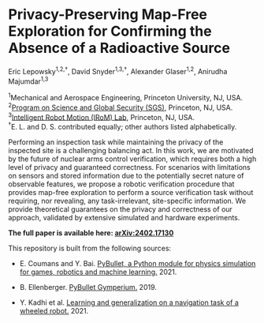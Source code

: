 # Privacy-Preserving Map-Free Exploration for Confirming the Absence of a Radioactive Source

Eric Lepowsky<sup>1,2,&dagger;</sup>, David Snyder<sup>1,3,&dagger;</sup>, Alexander Glaser<sup>1,2</sup>, Anirudha Majumdar<sup>1,3</sup>

<sup>1</sup>Mechanical and Aerospace Engineering, Princeton University, NJ, USA.<br>
<sup>2</sup>[Program on Science and Global Security (SGS)](https://sgs.princeton.edu/), Princeton, NJ, USA.<br>
<sup>3</sup>[Intelligent Robot Motion (IRoM) Lab](https://irom-lab.princeton.edu/), Princeton, NJ, USA.<br>
<sup>&dagger;</sup>E. L. and D. S. contributed equally; other authors listed alphabetically.

Performing an inspection task while maintaining the privacy of the inspected site is a challenging balancing act. In this work, we are motivated by the future of nuclear arms control verification, which requires both a high level of privacy and guaranteed correctness. For scenarios with limitations on sensors and stored information due to the potentially secret nature of observable features, we propose a robotic verification procedure that provides map-free exploration to perform a source verification task without requiring, nor revealing, any task-irrelevant, site-specific information. We provide theoretical guarantees on the privacy and correctness of our approach, validated by extensive simulated and hardware experiments.

**The full paper is available here: [arXiv:2402.17130](https://arxiv.org/abs/2402.17130)**

This repository is built from the following sources:

* E. Coumans and Y. Bai. [PyBullet, a Python module for physics simulation for games, robotics and machine learning.](http://pybullet.org) 2021.

* B. Ellenberger. [PyBullet Gymperium.](https://github.com/benelot/pybullet-gym) 2019.

* Y. Kadhi et al. [Learning and generalization on a navigation task of a wheeled robot.](https://github.com/Yurof/WheeledRobotSimulations/) 2021.
